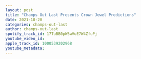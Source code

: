 ```yaml
---
layout: post
title: "Champs Out Last Presents Crown Jewel Predictions"
date: 2021-10-20
categories: champs-out-last
author: champs-out-last
spotify_track_id: 17TuBB0pWSwVuE7W4ZfuPj
youtube_video_id: 
apple_track_id: 1000539202968
youtube_metadata: 
---
```

